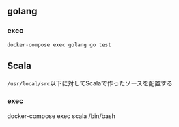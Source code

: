 
## golang

### exec
 `docker-compose exec golang go test`
## Scala 
`/usr/local/src`以下に対してScalaで作ったソースを配置する

### exec 
docker-compose exec scala /bin/bash